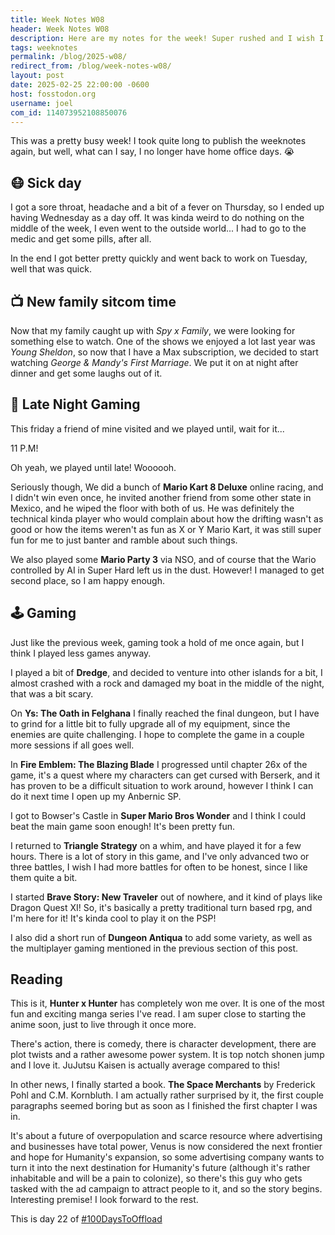 ```yaml
---
title: Week Notes W08
header: Week Notes W08
description: Here are my notes for the week! Super rushed and I wish I could have written more, but alas.
tags: weeknotes
permalink: /blog/2025-w08/
redirect_from: /blog/week-notes-w08/
layout: post
date: 2025-02-25 22:00:00 -0600
host: fosstodon.org
username: joel
com_id: 114073952108850076
---
```


This was a pretty busy week! I took quite long to publish the weeknotes again, but well, what can I say, I no longer have home office days. 😭

## 😷 Sick day

I got a sore throat, headache and a bit of a fever on Thursday, so I ended up having Wednesday as a day off. It was kinda weird to do nothing on the middle of the week, I even went to the outside world... I had to go to the medic and get some pills, after all.

In the end I got better pretty quickly and went back to work on Tuesday, well that was quick.

## 📺 New family sitcom time

Now that my family caught up with *Spy x Family*, we were looking for something else to watch. One of the shows we enjoyed a lot last year was *Young Sheldon*, so now that I have a Max subscription, we decided to start watching *George & Mandy's First Marriage*. We put it on at night after dinner and get some laughs out of it.

## 🎲 Late Night Gaming

This friday a friend of mine visited and we played until, wait for it...

11 P.M!

Oh yeah, we played until late! Woooooh. 

Seriously though, We did a bunch of **Mario Kart 8 Deluxe** online racing, and I didn't win even once, he invited another friend from some other state in Mexico, and he wiped the floor with both of us. He was definitely the technical kinda player who would complain about how the drifting wasn't as good or how the items weren't as fun as X or Y Mario Kart, it was still super fun for me to just banter and ramble about such things.

We also played some **Mario Party 3** via NSO, and of course that the Wario controlled by AI in Super Hard left us in the dust. However! I managed to get second place, so I am happy enough.

## 🕹 Gaming

Just like the previous week, gaming took a hold of me once again, but I think I played less games anyway.

I played a bit of **Dredge**, and decided to venture into other islands for a bit, I almost crashed with a rock and damaged my boat in the middle of the night, that was a bit scary.

On **Ys: The Oath in Felghana** I finally reached the final dungeon, but I have to grind for a little bit to fully upgrade all of my equipment, since the enemies are quite challenging. I hope to complete the game in a couple more sessions if all goes well.

In **Fire Emblem: The Blazing Blade** I progressed until chapter 26x of the game, it's a quest where my characters can get cursed with Berserk, and it has proven to be a difficult situation to work around, however I think I can do it next time I open up my Anbernic SP.

I got to Bowser's Castle in **Super Mario Bros Wonder** and I think I could beat the main game soon enough! It's been pretty fun.

I returned to **Triangle Strategy** on a whim, and have played it for a few hours. There is a lot of story in this game, and I've only advanced two or three battles, I wish I had more battles for often to be honest, since I like them quite a bit.

I started **Brave Story: New Traveler** out of nowhere, and it kind of plays like Dragon Quest XI! So, it's basically a pretty traditional turn based rpg, and I'm here for it! It's kinda cool to play it on the PSP!

I also did a short run of **Dungeon Antiqua** to add some variety, as well as the multiplayer gaming mentioned in the previous section of this post.

## Reading

This is it, **Hunter x Hunter** has completely won me over. It is one of the most fun and exciting manga series I've read. I am super close to starting the anime soon, just to live through it once more.

There's action, there is comedy, there is character development, there are plot twists and a rather awesome power system. It is top notch shonen jump and I love it. JuJutsu Kaisen is actually average compared to this!

In other news, I finally started a book. **The Space Merchants** by Frederick Pohl and C.M. Kornbluth. I am actually rather surprised by it, the first couple paragraphs seemed boring but as soon as I finished the first chapter I was in. 

It's about a future of overpopulation and scarce resource where advertising and businesses have total power, Venus is now considered the next frontier and hope for Humanity's expansion, so some advertising company wants to turn it into the next destination for Humanity's future (although it's rather inhabitable and will be a pain to colonize), so there's this guy who gets tasked with the ad campaign to attract people to it, and so the story begins. Interesting premise! I look forward to the rest.

This is day 22 of [#100DaysToOffload](https://100daystooffload.com)
